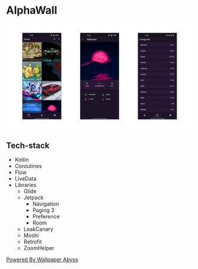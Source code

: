 # AlphaWall

![image](screenshots.png)

## Tech-stack

-   Kotlin
-   Coroutines
-   Flow
-   LiveData
-   Libraries
    -   Glide
    -   Jetpack
        -   Navigation
        -   Paging 3
        -   Preference
        -   Room
    -   LeakCanary
    -   Moshi
    -   Retrofit
    -   ZoomHelper

[Powered By Wallpaper Abyss](https://wall.alphacoders.com)
